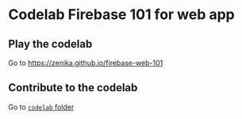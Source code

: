 # Codelab Firebase 101 for web app

## Play the codelab

Go to https://zenika.github.io/firebase-web-101

## Contribute to the codelab

Go to [`codelab` folder](./codelab/README.md)

